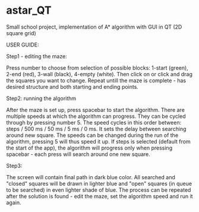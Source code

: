 # astar_QT
Small school project, implementation of A* algorithm with GUI in QT (2D square grid)


USER GUIDE:

Step1 - editing the maze:

Press number to choose from selection of possible blocks: 1-start (green), 2-end (red), 3-wall (black), 4-empty (white).
Then click on or click and drag the squares you want to change.
Repeat untill the maze is complete - has desired structure and both starting and ending points.


Step2: running the algorithm

After the maze is set up, press spacebar to start the algorithm. There are multiple speeds at which the algorithm can progress. They can be cycled through by pressing number 5.
The speed cycles in this order between:  steps / 500 ms / 50 ms / 5 ms / 0 ms. It sets the delay between searching around new square. The speeds can be changed during the run of the algorithm, pressing 5 will thus speed it up.
If steps is selected (default from the start of the app), the algorithm will progress only when pressing spacebar - each press will search around one new square.


Step3:

The screen will contain final path in dark blue color. All searched and "closed" squares will be drawn in lighter blue and "open" squares (in queue to be searched) in even lighter shade of blue.
The process can be repeated after the solution is found - edit the maze, set the algorithm speed and run it again.
